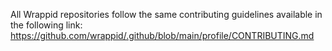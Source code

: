 All Wrappid repositories follow the same contributing guidelines available in the following link:
https://github.com/wrappid/.github/blob/main/profile/CONTRIBUTING.md
